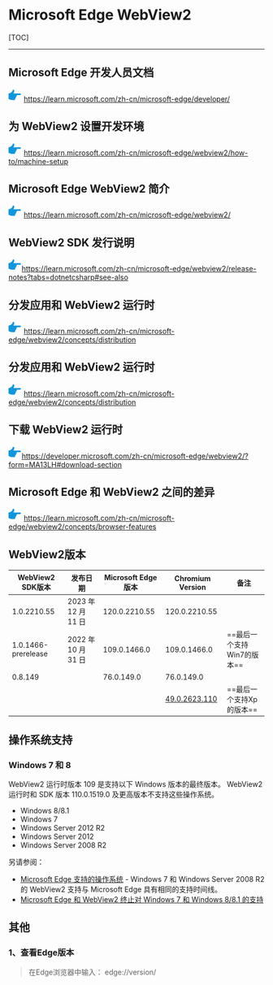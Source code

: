 # Microsoft Edge WebView2

[TOC]

---

## Microsoft Edge 开发人员文档

<img src="../Images/Common/hand-right.png" alt="arrow-right" /> https://learn.microsoft.com/zh-cn/microsoft-edge/developer/

## 为 WebView2 设置开发环境

<img src="../Images/Common/hand-right.png" alt="arrow-right" /> https://learn.microsoft.com/zh-cn/microsoft-edge/webview2/how-to/machine-setup

## Microsoft Edge WebView2 简介

<img src="../Images/Common/hand-right.png" alt="arrow-right" /> https://learn.microsoft.com/zh-cn/microsoft-edge/webview2/

## WebView2 SDK 发行说明

<img src="../Images/Common/hand-right.png" alt="arrow-right" />https://learn.microsoft.com/zh-cn/microsoft-edge/webview2/release-notes?tabs=dotnetcsharp#see-also

## 分发应用和 WebView2 运行时

<img src="../Images/Common/hand-right.png" alt="arrow-right" /> https://learn.microsoft.com/zh-cn/microsoft-edge/webview2/concepts/distribution

## 分发应用和 WebView2 运行时

<img src="../Images/Common/hand-right.png" alt="arrow-right" /> https://learn.microsoft.com/zh-cn/microsoft-edge/webview2/concepts/distribution

## 下载 WebView2 运行时

<img src="../Images/Common/hand-right.png" alt="arrow-right" />https://developer.microsoft.com/zh-cn/microsoft-edge/webview2/?form=MA13LH#download-section

## Microsoft Edge 和 WebView2 之间的差异

<img src="../Images/Common/hand-right.png" alt="arrow-right" /> https://learn.microsoft.com/zh-cn/microsoft-edge/webview2/concepts/browser-features

## WebView2版本

| WebView2 SDK版本    | 发布日期            | Microsoft Edge 版本 | Chromium Version                                             | 备注                       |
| ------------------- | ------------------- | ------------------- | ------------------------------------------------------------ | -------------------------- |
| 1.0.2210.55         | 2023 年 12 月 11 日 | 120.0.2210.55       | 120.0.2210.55                                                |                            |
| 1.0.1466-prerelease | 2022 年 10 月 31 日 | 109.0.1466.0        | 109.0.1466.0                                                 | ==最后一个支持Win7的版本== |
| 0.8.149             |                     | 76.0.149.0          | 76.0.149.0                                                   |                            |
|                     |                     |                     | [49.0.2623.110](https://github.com/cefsharp/CefSharp/releases?page=15) | ==最后一个支持Xp的版本==   |

## 操作系统支持

### Windows 7 和 8

WebView2 运行时版本 109 是支持以下 Windows 版本的最终版本。 WebView2 运行时和 SDK 版本 110.0.1519.0 及更高版本不支持这些操作系统。

- Windows 8/8.1
- Windows 7
- Windows Server 2012 R2
- Windows Server 2012
- Windows Server 2008 R2

另请参阅：

- [Microsoft Edge 支持的操作系统](https://learn.microsoft.com/zh-cn/deployedge/microsoft-edge-supported-operating-systems) - Windows 7 和 Windows Server 2008 R2 的 WebView2 支持与 Microsoft Edge 具有相同的支持时间线。
- [Microsoft Edge 和 WebView2 终止对 Windows 7 和 Windows 8/8.1 的支持](https://blogs.windows.com/msedgedev/2022/12/09/microsoft-edge-and-webview2-ending-support-for-windows-7-and-windows-8-8-1/)

## 其他

### 1、查看Edge版本

> 在Edge浏览器中输入： edge://version/
